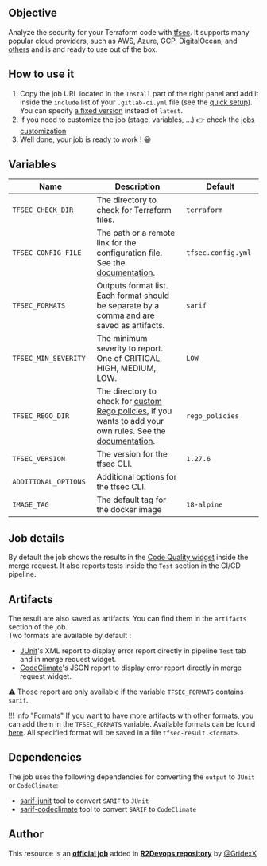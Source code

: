 ## Objective

Analyze the security for your Terraform code with [tfsec](https://github.com/aquasecurity/tfsec). It supports many popular cloud providers, such as AWS, Azure, GCP, DigitalOcean, and [others](https://github.com/aquasecurity/tfsec#included-checks) and is and ready to use out of the box.

## How to use it

1. Copy the job URL located in the `Install` part of the right panel and add it inside the `include` list of your `.gitlab-ci.yml` file (see the [quick setup](/use-the-hub/#quick-setup)). You can specify [a fixed version](#changelog) instead of `latest`.
1. If you need to customize the job (stage, variables, ...) 👉 check the [jobs
   customization](/use-the-hub/#jobs-customization)
1. Well done, your job is ready to work ! 😀

## Variables

| Name | Description | Default |
| ---- | ----------- | ------- |
| `TFSEC_CHECK_DIR` | The directory to check for Terraform files. | `terraform` |
| `TFSEC_CONFIG_FILE` <img width=100/> | The path or a remote link for the configuration file. See the [documentation](https://aquasecurity.github.io/tfsec/v1.27.6/guides/configuration/config/). <img width=175/>| `tfsec.config.yml` <img width=100/>|
| `TFSEC_FORMATS` | Outputs format list. Each format should be separate by a comma and are saved as artifacts. | `sarif` |
| `TFSEC_MIN_SEVERITY` | The minimum severity to report. One of CRITICAL, HIGH, MEDIUM, LOW. | `LOW` |
| `TFSEC_REGO_DIR` | The directory to check for [custom Rego policies](https://aquasecurity.github.io/tfsec/v1.27.6/guides/rego/rego/), if you wants to add your own rules. See the [documentation](https://www.openpolicyagent.org/docs/latest/policy-language/).  | `rego_policies` |
| `TFSEC_VERSION` | The version for the tfsec CLI. | `1.27.6` |
| `ADDITIONAL_OPTIONS` | Additional options for  the tfsec CLI. | ` ` |
| `IMAGE_TAG` | The default tag for the docker image | `18-alpine` |

## Job details

By default the job shows the results in the [Code Quality widget](https://docs.gitlab.com/ee/ci/testing/code_quality.html#code-quality-widget) inside the merge request. It also reports tests inside the `Test` section in the CI/CD pipeline.

## Artifacts

The result are also saved as artifacts. You can find them in the `artifacts` section of the job.  
Two formats are available by default :
- [JUnit](https://junit.org/junit5/)'s XML report to display error report directly in pipeline `Test` tab and in
merge request widget.
- [CodeClimate](https://codeclimate.com/quality)'s JSON report to display error report directly in merge request widget.

⚠️ Those report are only available if the variable `TFSEC_FORMATS` contains `sarif`.

!!! info "Formats"
    If you want to have more artifacts with other formats, you can add them in the `TFSEC_FORMATS` variable. Available formats can be found [here](https://aquasecurity.github.io/tfsec/v1.27.6/guides/usage/). All specified format will be saved in a file `tfsec-result.<format>`.

## Dependencies

The job uses the following dependencies for converting the `output` to `JUnit` or `CodeClimate`:
- [sarif-junit](https://www.npmjs.com/package/sarif-junit) tool to convert `SARIF` to `JUnit`
- [sarif-codeclimate](https://www.npmjs.com/package/sarif-codeclimate) tool to convert `SARIF` to `CodeClimate`


## Author
This resource is an **[official job](https://docs.r2devops.io/faq-labels/)** added in [**R2Devops repository**](https://gitlab.com/r2devops/hub) by [@GridexX](https://gitlab.com/GridexX)

